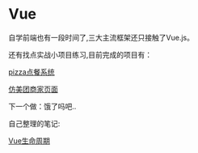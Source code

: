 # Vue
自学前端也有一段时间了,三大主流框架还只接触了Vue.js。

还有找点实战小项目练习,目前完成的项目有：

[pizza点餐系统](https://github.com/kawaii7/Vue/tree/master/pizza点餐系统)

[仿美团商家页面](https://github.com/kawaii7/Vue/tree/master/%E4%BB%BF%E7%BE%8E%E5%9B%A2%E5%95%86%E5%AE%B6%E9%A1%B5%E9%9D%A2)

下一个做：饿了吗吧..

自己整理的笔记:

[Vue生命周期](https://github.com/kawaii7/Vue/blob/master/Vue%E7%94%9F%E5%91%BD%E5%91%A8%E6%9C%9F.png)
